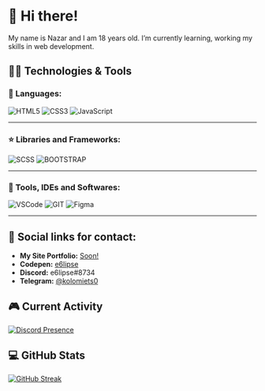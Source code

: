 # 👋 Hi there!

My name is Nazar and I am 18 years old. I’m currently learning, working my skills in web development.

## :man_technologist: Technologies & Tools

### 🧬 Languages: <br>

![HTML5](https://img.shields.io/badge/-HTML-161616?style=for-the-badge&logo=html5)
![CSS3](https://img.shields.io/badge/-CSS-161616?style=for-the-badge&logo=css3&logoColor=007fff)
![JavaScript](https://img.shields.io/badge/-JavaScript-161616?style=for-the-badge&logo=JavaScript)
<!-- ![TypeScript](https://img.shields.io/badge/-TypeScript-161616?style=for-the-badge&logo=TypeScript) -->

___
### ⭐️ Libraries and Frameworks: <br>

![SCSS](https://img.shields.io/badge/-SCSS-161616?style=for-the-badge&logo=SASS)
![BOOTSTRAP](https://img.shields.io/badge/-BOOTSTRAP-161616?style=for-the-badge&logo=BOOTSTRAP)
<!-- ![REACT](https://img.shields.io/badge/-REACT-161616?style=for-the-badge&logo=REACT) -->

___
### 🔧 Tools, IDEs and Softwares: <br>

![VSCode](https://img.shields.io/badge/-VS&nbsp;Code-161616?style=for-the-badge&logo=VisualStudioCode)
![GIT](https://img.shields.io/badge/-GIT-161616?style=for-the-badge&logo=GIT)
![Figma](https://img.shields.io/badge/-Figma-161616?style=for-the-badge&logo=Figma)

___

## 🔗 Social links for contact:

* <b>My Site Portfolio:</b> <a href="">Soon!</a>
* <b>Codepen:</b> <a href='https://codepen.io/e6lipse'>e6lipse</a>
* <b>Discord:</b> e6lipse#8734 <br>
* <b>Telegram:</b> <a href='https://t.me/kolomiets0'>@kolomiets0</a> <br>

## 🎮 Current Activity

[![Discord Presence](https://lanyard.cnrad.dev/api/:id)](https://discord.com/users/:404990802801065985)

## 💻 GitHub Stats

[![GitHub Streak](http://github-readme-streak-stats.herokuapp.com?user=e6lipse&theme=synthwave&hide_border=true&date_format=M%20j%5B%2C%20Y%5D&ring=5E366A&fire=FED337&currStreakNum=FED337&currStreakLabel=FED337&sideNums=5E366A&sideLabels=FED337&dates=FFFFFF&background=282A36)](https://git.io/streak-stats)

